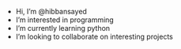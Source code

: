- Hi, I’m @hibbansayed
- I’m interested in programming
- I’m currently learning python
- I’m looking to collaborate on interesting projects



